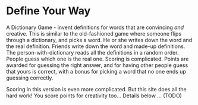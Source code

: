 # Define Your Way

A Dictionary Game - invent definitions for words that are convincing *and* creative.  This is similar to the old-fashioned game where someone flips through a dictionary, and picks a word.  He or she writes down the word and the real definition.  Friends write down the word and made-up definitions.  The person-with-dictionary reads all the definitions in a random order.  People guess which one is the real one.  Scoring is complicated.  Points are awarded for guessing the right answer, and for having other people guess that yours is correct, with a bonus for picking a word that no one ends up guessing correctly.

Scoring in this version is even more complicated.  But this site does all the hard work!  You score points for creativity too...  Details below ... (TODO)